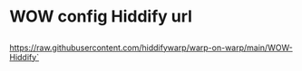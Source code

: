 # WOW config Hiddify url
##
https://raw.githubusercontent.com/hiddifywarp/warp-on-warp/main/WOW-Hiddify`
